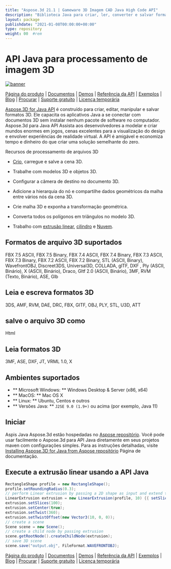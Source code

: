 ```yaml
---
title: "Aspose.3d 21.1 | Gameware 3D Imagem CAD Java High Code API" 
description: "Biblioteca Java para criar, ler, converter e salvar formatos 3D (por exemplo, 3DS, 3MF, DAE, DFX, GITF, U3D, etc.). Suporta geometrias, gráficos, esqueletos e deformadores de morph." 
layout: package
publishdate: "2021-01-08T00:00:00+00:00"
type: repository
weight: 00	#rem
---
```


# API Java para processamento de imagem 3D
[![banner](../aspose_3d-for-java-banner.png)](./)

[Página do produto](https://products.aspose.com/3d/java) | [Documentos](https://docs.aspose.com/3d/java/) | [Demos](https://products.aspose.app/3d/family) | [Referência da API](https://apireference.aspose.com/3d/java) | [Exemplos](https://github.com/aspose-3d/Aspose.3D-for-Java) | [Blog](https://blog.aspose.com/category/3d/) | [Procurar](https://search.aspose.com/) | [Suporte gratuito](https://forum.aspose.com/c/3d) | [Licença temporária](https://purchase.aspose.com/temporary-license)

[Aspose.3D for Java API](https://products.aspose.com/3d/java) é construído para criar, editar, manipular e salvar formatos 3D. Ele capacita os aplicativos Java a se conectar com documentos 3D sem instalar nenhum pacote de software no computador. Aspose.3d para Java API Assista aos desenvolvedores a modelar e criar mundos enormes em jogos, cenas excelentes para a visualização do design e envolver experiências de realidade virtual. A API é amigável e economiza tempo e dinheiro do que criar uma solução semelhante do zero.

Recursos de processamento de arquivos 3D

- [Crio](https://docs.aspose.com/3d/java/create-an-empty-3d-document/), carregue e salve a cena 3D.
- Trabalhe com modelos 3D e objetos 3D.
- Configurar a câmera de destino no documento 3D.
- Adicione a hierarquia do nó e compartilhe dados geométricos da malha entre vários nós da cena 3D.
- Crie malha 3D e exponha a transformação geométrica.
- Converta todos os polígonos em triângulos no modelo 3D.

- Trabalho com [extrusão linear](https://docs.aspose.com/3d/java/working-with-linear-extrusion/), [cilindro](https://docs.aspose.com/3d/java/working-with-cilindro/) e [Nuvem](https://docs.aspose.com/3d/java/working-with-pointcloud/).

## Formatos de arquivo 3D suportados
FBX 7.5 ASCII, FBX 7.5 Binary, FBX 7.4 ASCII, FBX 7.4 Binary, FBX 7.3 ASCII, FBX 7.3 Binary, FBX 7.2 ASCII, FBX 7.2 Binary, STL (ASCII, Binary), WavefrontOBJ, Discreet3DS, Universal3D, COLLADA, glTF, DXF , Ply (ASCII, Binário), X (ASCII, Binário), Draco, Gltf 2.0 (ASCII, Binário), 3MF, RVM (Texto, Binário), ASE, Glb

## Leia e escreva formatos 3D
3DS, AMF, RVM, DAE, DRC, FBX, GITF, OBJ, PLY, STL, U3D, ATT

## salve o arquivo 3D como
Html

## Leia formatos 3D
3MF, ASE, DXF, JT, VRML 1.0, X

## Ambientes suportados
- ** Microsoft Windows: ** Windows Desktop & Server (x86, x64)
- ** MacOS: ** Mac OS X
- ** Linux: ** Ubuntu, Centos e outros
- ** Versões Java: ** `J2SE 9.0 (1.9+)` ou acima (por exemplo, Java 11)

## Iniciar

Aspis Java Aspose.3d estão hospedadas no [Aspose repositório](https://releases.aspose.com/3d/java/). Você pode usar facilmente o Aspose.3d para API Java diretamente em seus projetos maven com configurações simples. Para as instruções detalhadas, visite [Installing Aspose.3D for Java from Aspose repositório](https://docs.aspose.com/3d/java/installation/) Página de documentação.

## Execute a extrusão linear usando a API Java

``` java
RectangleShape profile = new RectangleShape();
profile.setRoundingRadius(0.3);
// perform Linear extrusion by passing a 2D shape as input and extend the shape in the 3rd dimension
LinearExtrusion extrusion = new LinearExtrusion(profile, 10) {{ setSlices(100); setCenter(true); setTwist(360); setTwistOffset(new Vector3(10, 0, 0));}};
extrusion.setSlices(100);
extrusion.setCenter(true);
extrusion.setTwist(360);
extrusion.setTwistOffset(new Vector3(10, 0, 0));
// create a scene
Scene scene = new Scene();
// create a child node by passing extrusion
scene.getRootNode().createChildNode(extrusion);
// save 3D scene
scene.save("output.obj", FileFormat.WAVEFRONTOBJ);
```

[Página do produto](https://products.aspose.com/3d/java) | [Documentos](https://docs.aspose.com/3d/java/) | [Demos](https://products.aspose.app/3d/family) | [Referência da API](https://apireference.aspose.com/3d/java) | [Exemplos](https://github.com/aspose-3d/Aspose.3D-for-Java) | [Blog](https://blog.aspose.com/category/3d/) | [Procurar](https://search.aspose.com/) | [Suporte gratuito](https://forum.aspose.com/c/3d) | [Licença temporária](https://purchase.aspose.com/temporary-license)
